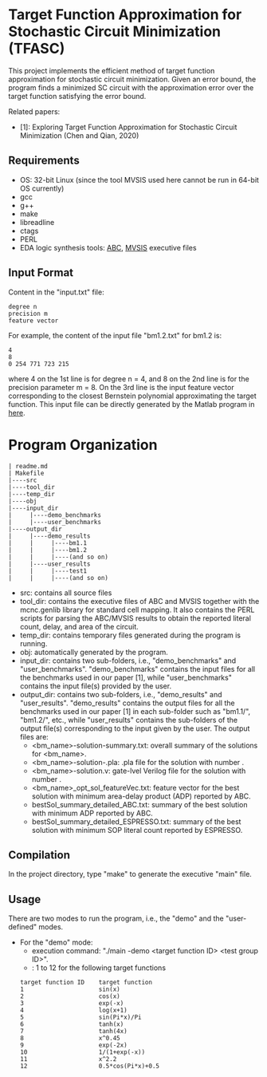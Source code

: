 # Target Function Approximation for Stochastic Circuit Minimization (TFASC)

This project implements the efficient method of target function approximation for stochastic circuit minimization. Given an error bound, the program finds a minimized SC circuit with the approximation error over the target function satisfying the error bound.

Related papers:
- [1]: Exploring Target Function Approximation for Stochastic Circuit Minimization (Chen and Qian, 2020)

## Requirements

- OS: 32-bit Linux (since the tool MVSIS used here cannot be run in 64-bit OS currently)
- gcc
- g++
- make
- libreadline
- ctags
- PERL
- EDA logic synthesis tools: [ABC](http://people.eecs.berkeley.edu/~alanmi/abc/), [MVSIS](https://ptolemy.berkeley.edu/projects/embedded/mvsis/) executive files

## Input Format
Content in the "input.txt" file:
```
degree n
precision m
feature vector
```
For example, the content of the input file "bm1.2.txt" for bm1.2 is:
```
4
8
0 254 771 723 215
```
where 4 on the 1st line is for degree n = 4, and 8 on the 2nd line is for the precision parameter m = 8. On the 3rd line is the input feature vector corresponding to the closest Bernstein polynomial approximating the target function. This input file can be directly generated by the Matlab program in [here](https://github.com/SJTU-ECTL/TFASC/tree/master/Bernstein%20polynomial%20approximation%20by%20Matlab).

# Program Organization
```
| readme.md
| Makefile
|----src
|----tool_dir
|----temp_dir
|----obj
|----input_dir
|     |----demo_benchmarks
|     |----user_benchmarks
|----output_dir
|     |----demo_results
|     |     |----bm1.1
|     |     |----bm1.2
|     |     |----(and so on)
|     |----user_results
|     |     |----test1
|     |     |----(and so on)
```
- src: contains all source files
- tool_dir: contains the executive files of ABC and MVSIS together with the mcnc.genlib library for standard cell mapping. It also contains the PERL scripts for parsing the ABC/MVSIS results to obtain the reported literal count, delay, and area of the circuit. 
- temp_dir: contains temporary files generated during the program is running.
- obj: automatically generated by the program.
- input_dir: contains two sub-folders, i.e., "demo_benchmarks" and "user_benchmarks". "demo_benchmarks" contains the input files for all the benchmarks used in our paper [1], while "user_benchmarks" contains the input file(s) provided by the user.
- output_dir: contains two sub-folders, i.e., "demo_results" and "user_results". "demo_results" contains the output files for all the benchmarks used in our paper [1] in each sub-folder such as "bm1.1/", "bm1.2/", etc., while "user_results" contains the sub-folders of the output file(s) corresponding to the input given by the user.
  The output files are:
  - <bm_name>-solution-summary.txt: overall summary of the solutions for <bm_name>.
  - <bm_name>-solution-<num>.pla: .pla file for the solution with number <num>.
  - <bm_name>-solution<num>.v: gate-lvel Verilog file for the solution with number <num>.
  - <bm_name>_opt_sol_featureVec.txt: feature vector for the best solution with minimum area-delay product (ADP) reported by ABC.
  - bestSol_summary_detailed_ABC.txt: summary of the best solution with minimum ADP reported by ABC.
  - bestSol_summary_detailed_ESPRESSO.txt: summary of the best solution with minimum SOP literal count reported by ESPRESSO.

## Compilation
In the project directory, type "make" to generate the executive "main" file. 

## Usage
There are two modes to run the program, i.e., the "demo" and the "user-defined" modes.
- For the "demo" mode:
  - execution command: "./main -demo \<target function ID\> \<test group ID\>".
  - <target function ID>: 1 to 12 for the following target functions
  ```
  target function ID    target function
  1                     sin(x)
  2                     cos(x)
  3                     exp(-x)
  4                     log(x+1)
  5                     sin(Pi*x)/Pi
  6                     tanh(x)
  7                     tanh(4x)
  8                     x^0.45
  9                     exp(-2x)
  10                    1/(1+exp(-x))
  11                    x^2.2
  12                    0.5*cos(Pi*x)+0.5
  ```


